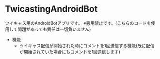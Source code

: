 # TwicastingAndroidBot

ツイキャス用のAndroidBotアプリです。
※悪用禁止です。(こちらのコードを使用して問題があっても責任は一切負いません)

- 機能
  - ツイキャス配信が開始された時にコメントを1回送信する機能(既に配信が開始されていた場合にもコメントを1回送信します)
